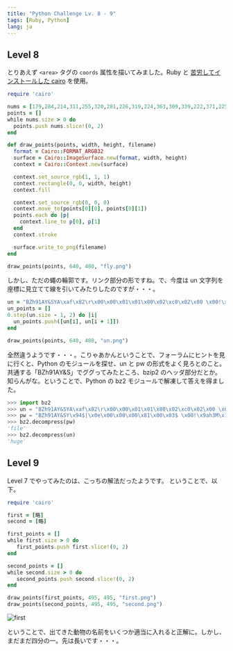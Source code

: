 ```yaml
---
title: "Python Challenge Lv. 8 - 9"
tags: [Ruby, Python]
lang: ja
---
```


## Level 8

とりあえず `<area>` タグの `coords` 属性を描いてみました。Ruby と [苦労してインストールした cairo](/blog/2009/10/12/install-cairo-with-gem/) を使用。

```rb
require 'cairo'

nums = [179,284,214,311,255,320,281,226,319,224,363,309,339,222,371,225,411,229,404,242,415,252,428,233,428,214,394,207,383,205,390,195,423,192,439,193,442,209,440,215,450,221,457,226,469,202,475,187,494,188,494,169,498,147,491,121,477,136,481,96,471,94,458,98,444,91,420,87,405,92,391,88,376,82,350,79,330,82,314,85,305,90,299,96,290,103,276,110,262,114,225,123,212,125,185,133,138,144,118,160,97,168,87,176,110,180,145,176,153,176,150,182,137,190,126,194,121,198,126,203,151,205,160,195,168,217,169,234,170,260,174,282]
points = []
while nums.size > 0 do
  points.push nums.slice!(0, 2)
end

def draw_points(points, width, height, filename)
  format = Cairo::FORMAT_ARGB32
  surface = Cairo::ImageSurface.new(format, width, height)
  context = Cairo::Context.new(surface)

  context.set_source_rgb(1, 1, 1)
  context.rectangle(0, 0, width, height)
  context.fill

  context.set_source_rgb(0, 0, 0)
  context.move_to(points[0][0], points[0][1])
  points.each do |p|
    context.line_to p[0], p[1]
  end
  context.stroke

  surface.write_to_png(filename)
end

draw_points(points, 640, 480, "fly.png")
```

しかし、ただの蠅の輪郭です。リンク部分の形ですね。で、今度は un 文字列を座標に見立てて線を引いてみたりしたのですが・・・。

```rb
un = "BZh91AY&SYA\xaf\x82\r\x00\x00\x01\x01\x80\x02\xc0\x02\x00 \x00!\x9ah3M\x07<]\xc9\x14\xe1BA\x06\xbe\x084"
un_points = []
0.step(un.size - 1, 2) do |i|
  un_points.push([un[i], un[i + 1]])
end

draw_points(points, 640, 480, "un.png")
```

全然違うようです・・・。こりゃあかんということで、フォーラムにヒントを見に行くと、Python のモジュールを探せ、un と pw の形式をよく見ろとのこと。共通する「BZh91AY&S」でググってみたところ、bzip2 のヘッダ部分だとか。知らんがな。ということで、Python の bz2 モジュールで解凍して答えを得ました。

```py
>>> import bz2
>>> un = "BZh91AY&SYA\xaf\x82\r\x00\x00\x01\x01\x80\x02\xc0\x02\x00 \x00!\x9ah3M\x07<]\xc9\x14\xe1BA\x06\xbe\x084"
>>> pw = "BZh91AY&SY\x94$|\x0e\x00\x00\x00\x81\x00\x03$ \x00!\x9ah3M\x13<]\xc9\x14\xe1BBP\x91\xf08"
>>> bz2.decompress(pw)
'file'
>>> bz2.decompress(un)
'huge'
```

## Level 9

Level 7 でやってみたのは、こっちの解法だったようです。
ということで、以下。

```rb
require 'cairo'

first = [略]
second = [略]

first_points = []
while first.size > 0 do
   first_points.push first.slice!(0, 2)
end

second_points = []
while second.size > 0 do
   second_points.push second.slice!(0, 2)
end

draw_points(first_points, 495, 495, "first.png")
draw_points(second_points, 495, 495, "second.png")
```

![first](https://farm3.static.flickr.com/2436/4004511454_85bdd6eabe_o.png "=495x495")

ということで、出てきた動物の名前をいくつか適当に入れると正解に。しかし、まだまだ四分の一。先は長いです・・・。
